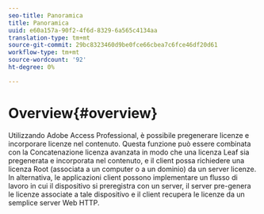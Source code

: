 ```yaml
---
seo-title: Panoramica
title: Panoramica
uuid: e60a157a-90f2-4f6d-8329-6a565c4134aa
translation-type: tm+mt
source-git-commit: 29bc8323460d9be0fce66cbea7c6fce46df20d61
workflow-type: tm+mt
source-wordcount: '92'
ht-degree: 0%

---
```



# Overview{#overview}

Utilizzando Adobe Access Professional, è possibile pregenerare licenze e incorporare licenze nel contenuto. Questa funzione può essere combinata con la Concatenazione licenza avanzata in modo che una licenza Leaf sia pregenerata e incorporata nel contenuto, e il client possa richiedere una licenza Root (associata a un computer o a un dominio) da un server licenze. In alternativa, le applicazioni client possono implementare un flusso di lavoro in cui il dispositivo si preregistra con un server, il server pre-genera le licenze associate a tale dispositivo e il client recupera le licenze da un semplice server Web HTTP.
